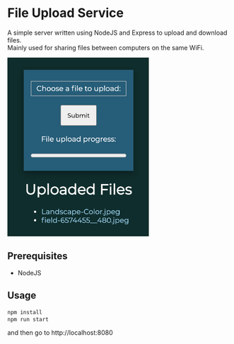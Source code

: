 # File Upload Service

A simple server written using NodeJS and Express to upload and download files.  
Mainly used for sharing files between computers on the same WiFi.

<img src="screenshot.png" width="320px"/>

## Prerequisites

- NodeJS

## Usage

```
npm install
npm run start
```
and then go to http://localhost:8080
